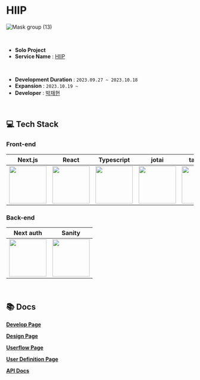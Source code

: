 # HIIP

![Mask group (13)](https://github.com/eyo-25/HIIP_APP/assets/105860766/9b5f7ee0-d6a8-45b0-89f5-57c6bebfccfa)
  
<br/>

- **Solo Project**
- **Service Name** : [HIIP](https://hiip-app.vercel.app/)
  
<br/>

- **Development Duration** : `2023.09.27 ~ 2023.10.18`
- **Expansion** : `2023.10.19 ~`
- **Developer** : [박재현](https://github.com/eyo-25)

<br/>

## 💻 Tech Stack

### Front-end

| Next.js | React | Typescript | jotai | tailwind |
| :----------------------------------------------------------: | :----------------------------------------------------------: | :----------------------------------------------------------: | :----------------------------------------------------------: | :----------------------------------------------------------: |
| <img src="https://github.com/eyo-25/HIIP_APP/assets/105860766/5c6d8914-d776-4125-8e4e-94634caab004" width="100" height="100"> | <img src="https://github.com/eyo-25/HIIP_APP/assets/105860766/b1ed25de-1f4a-4860-adf7-1a418864a9b8" width="100" height="100"> | <img src="https://github.com/eyo-25/HIIP_APP/assets/105860766/066427d0-ab44-49f0-915d-123ac4338bb3" width="100" height="100"> | <img src="https://github.com/eyo-25/HIIP_APP/assets/105860766/a1a93e33-9c24-4a38-9805-f7b3b83c184b" width="100" height="100"> | <img src="https://github.com/eyo-25/HIIP_APP/assets/105860766/7f69f578-b88e-401b-852b-b4d23687b196" width="100" height="100"> |
 
### Back-end

| Next auth | Sanity |
| :----------------------------------------------------------: | :----------------------------------------------------------: |
| <img src="https://github.com/eyo-25/HIIP_APP/assets/105860766/46247943-a955-424d-b1dc-8fc48079b2b2" width="100" height="100"> | <img src="https://github.com/eyo-25/HIIP_APP/assets/105860766/0f232948-ccca-4db6-9713-639e4153cdde" width="100" height="100"> |

<br/>

## 📚️ Docs

**[Develop Page](https://www.notion.so/HIIP-APP-622bfa1ddc434893b271e3b3b1175bd9?pvs=21)**

**[Design Page](https://www.figma.com/file/8XABWRsHFFCfcFmSc7ObI6/hiipApp?type=design&node-id=0-1&mode=design&t=9vbR7W7OIc0JcKSi-0)**

**[Userflow Page](https://www.figma.com/file/YyOOK1tVivTtEIlHUwXEyU/Untitled?type=design&mode=design&t=On5HXDY069zsUlhz-0)**

**[User Definition Page](https://docs.google.com/spreadsheets/d/1fzgbb_BKRRN-nnzisYvWBSXkz8aVSVDx_hBOsKrR93Y/edit#gid=0)**

**[API Docs](https://www.notion.so/API-ba54d9da668f4efdaea3aafffe627f91?pvs=21)**
